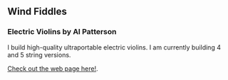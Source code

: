 ## Wind Fiddles

### Electric Violins by Al Patterson

I build high-quality ultraportable electric violins.
I am currently building 4 and 5 string versions.

[Check out the web page here!](./home.html).
